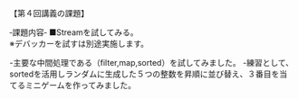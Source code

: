 【第４回講義の課題】

‐課題内容‐
■Streamを試してみる。  
※デバッカーを試すは別途実施します。

-主要な中間処理である（filter,map,sorted）を試してみました。
-練習として、sortedを活用しランダムに生成した５つの整数を昇順に並び替え、３番目を当てるミニゲームを作ってみました。
